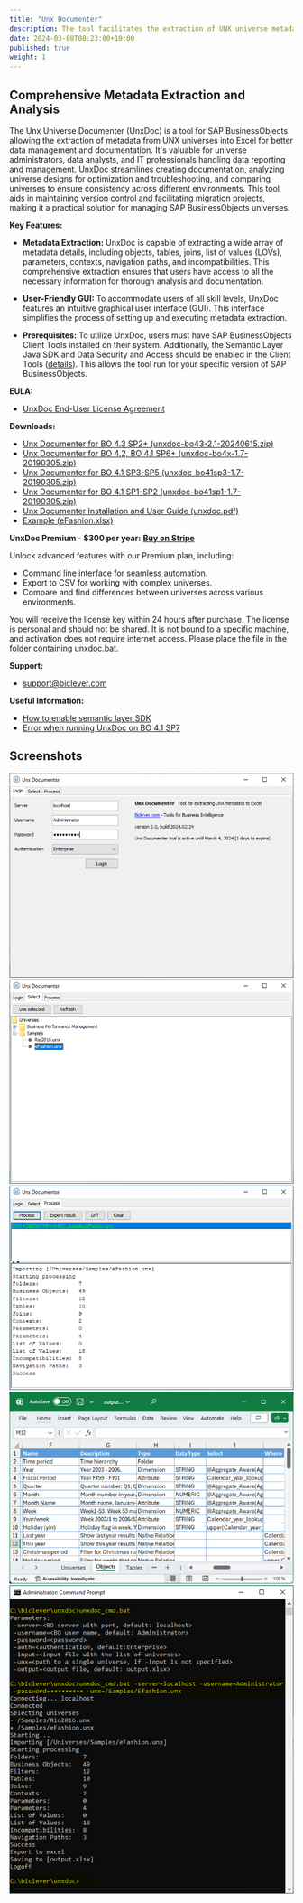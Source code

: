 ```yaml
---
title: "Unx Documenter"
description: The tool facilitates the extraction of UNX universe metadata into an Excel spreadsheet and enables easy identification of differences between universes for streamlined analysis and documentation.
date: 2024-03-08T08:23:00+10:00
published: true
weight: 1
---
```


## Comprehensive Metadata Extraction and Analysis

The Unx Universe Documenter (UnxDoc) is a tool for SAP BusinessObjects allowing the extraction of metadata from UNX universes into Excel for better data management and documentation. It's valuable for universe administrators, data analysts, and IT professionals handling data reporting and management. UnxDoc streamlines creating documentation, analyzing universe designs for optimization and troubleshooting, and comparing universes to ensure consistency across different environments. This tool aids in maintaining version control and facilitating migration projects, making it a practical solution for managing SAP BusinessObjects universes.

**Key Features:**

- **Metadata Extraction:** UnxDoc is capable of extracting a wide array of metadata details, including objects, tables, joins, list of values (LOVs), parameters, contexts, navigation paths, and incompatibilities. This comprehensive extraction ensures that users have access to all the necessary information for thorough analysis and documentation.

- **User-Friendly GUI:** To accommodate users of all skill levels, UnxDoc features an intuitive graphical user interface (GUI). This interface simplifies the process of setting up and executing metadata extraction.

- **Prerequisites:** To utilize UnxDoc, users must have SAP BusinessObjects Client Tools installed on their system. Additionally, the Semantic Layer Java SDK and Data Security and Access should be enabled in the Client Tools ([details](/pages/how-to-enable-semantic-layer-sdk/)). This allows the tool run for your specific version of SAP BusinessObjects. 

**EULA:**
- [UnxDoc End-User License Agreement](/pages/end-user-license-agreement-unxdoc/)

**Downloads:**
- [Unx Documenter for BO 4.3 SP2+ (unxdoc-bo43-2.1-20240615.zip)](https://drive.google.com/uc?export=download&id=1cNQ-fO9RzRnp0dyPC4hI8D0Go6Qw3oUO)
- [Unx Documenter for BO 4.2, BO 4.1 SP6+ (unxdoc-bo4x-1.7-20190305.zip)](https://drive.google.com/uc?export=download&id=1zcW6kNSwh_coEnhDMrizNSQUc3qAfCvE)
- [Unx Documenter for BO 4.1 SP3-SP5 (unxdoc-bo41sp3-1.7-20190305.zip)](https://drive.google.com/uc?export=download&id=17yuPoShoKJRVcM3zUeOPbcffX4DSJgmp)
- [Unx Documenter for BO 4.1 SP1-SP2 (unxdoc-bo41sp1-1.7-20190305.zip)](https://drive.google.com/uc?export=download&id=1CMzNxMywUHFPMhcQlPi_zwW7asudtM0Z)
- [Unx Documenter Installation and User Guide (unxdoc.pdf)](https://drive.google.com/uc?export=download&id=0B-s3ybDd2BjZR0VkZ3B4dzlWZ00)
- [Example (eFashion.xlsx)](https://drive.google.com/uc?export=download&id=0B-s3ybDd2BjZRks5cnVVNW5VelU)

**UnxDoc Premium - $300 per year:** [**Buy on Stripe**](https://buy.stripe.com/4gw4iA00c6dq1he6oo)

Unlock advanced features with our Premium plan, including:
- Command line interface for seamless automation.
- Export to CSV for working with complex universes.
- Compare and find differences between universes across various environments.

You will receive the license key within 24 hours after purchase. The license is personal and should not be shared. It is not bound to a specific machine, and activation does not require internet access. Please place the file in the folder containing unxdoc.bat.

**Support:**
- [support@biclever.com](mailto:support@biclever.com)

**Useful Information:**
- [How to enable semantic layer SDK](/pages/how-to-enable-semantic-layer-sdk/)
- [Error when running UnxDoc on BO 4.1 SP7](/pages/error-in-unxdoc-on-bo-4-1-sp7-localresourceserviceimpl-load/)

## Screenshots

![UnxDoc Login](/images/pages/unxdoc2-1.png)
![UnxDoc Universe Selection](/images/pages/unxdoc2-2.png)
![UnxDoc Export Result](/images/pages/unxdoc2-3.png)
![UnxDoc Excel](/images/pages/unxdoc2-4.png)
![UnxDoc Command Line](/images/pages/unxdoc2-5.png)
